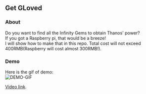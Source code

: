 ## Get GLoved

### About
Do you want to find all the Infinity Gems to obtain Thanos' power?  
If you got a Raspberry pi, that would be a breeze!  
I will show how to make that in this repo. Total cost will not exceed 400RMB(Raspberry will cost almost 300RMB!).

### Demo
Here is the gif of demo:  
![DEMO-GIF](https://github.com/cocoakang/get-gloved/blob/master/demo.gif)

[Video link](https://youtu.be/XEdwyA8EEzc).